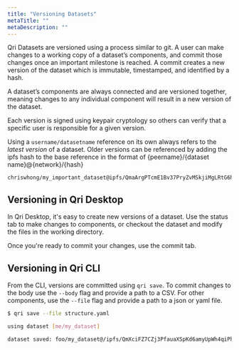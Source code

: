 ```yaml
---
title: "Versioning Datasets"
metaTitle: ""
metaDescription: ""
---
```


Qri Datasets are versioned using a process similar to git.  A user can make changes to a working copy of a dataset’s components, and commit those changes once an important milestone is reached. A commit creates a new version of the dataset which is immutable, timestamped, and identified by a hash.

A dataset’s components are always connected and are versioned together, meaning changes to any individual component will result in a new version of the dataset.

Each version is signed using keypair cryptology so others can verify that a specific user is responsible for a given version.


Using a `username/datasetname` reference on its own always refers to the _latest version_ of a dataset.  Older versions can be referenced by adding the ipfs hash to the base reference in the format of {peername}/{dataset name}@{network}/{hash}

    chriswhong/my_important_dataset@ipfs/QmaArgPTcmE1Bv37PryZvMSkjiMgLRtG6hGwbAkh3BqafN


## Versioning in Qri Desktop

In Qri Desktop, it's easy to create new versions of a dataset.  Use the status tab to make changes to components, or checkout the dataset and modify the files in the working directory.

Once you're ready to commit your changes, use the commit tab.

## Versioning in Qri CLI

From the CLI, versions are committed using `qri save`.  To commit changes to the body use the `--body` flag and provide a path to a CSV.  For other components, use the `--file` flag and provide a path to a json or yaml file.

```bash
$ qri save --file structure.yaml

using dataset [me/my_dataset]

dataset saved: foo/my_dataset@/ipfs/QmXciFZ7CZj3PfauaXSpKd6amyUpWh4qiPhPGywFbzjhWa
```
